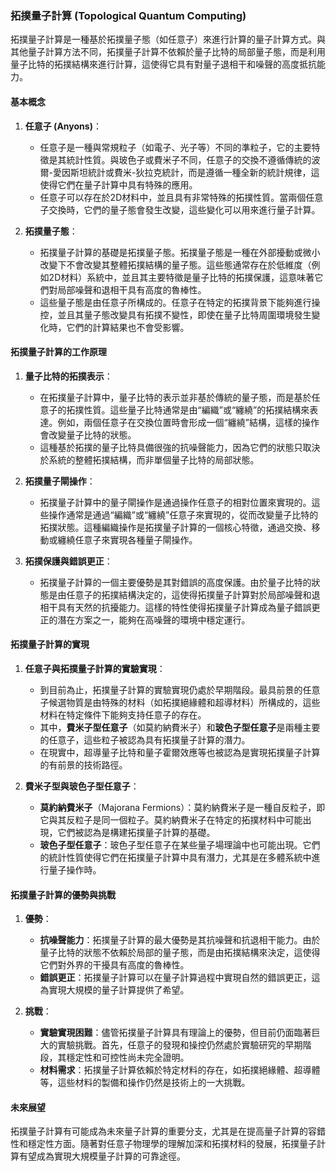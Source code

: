 ### **拓撲量子計算 (Topological Quantum Computing)**

拓撲量子計算是一種基於拓撲量子態（如任意子）來進行計算的量子計算方式。與其他量子計算方法不同，拓撲量子計算不依賴於量子比特的局部量子態，而是利用量子比特的拓撲結構來進行計算，這使得它具有對量子退相干和噪聲的高度抵抗能力。

#### **基本概念**

1. **任意子 (Anyons)**：
   - 任意子是一種與常規粒子（如電子、光子等）不同的準粒子，它的主要特徵是其統計性質。與玻色子或費米子不同，任意子的交換不遵循傳統的波爾-愛因斯坦統計或費米-狄拉克統計，而是遵循一種全新的統計規律，這使得它們在量子計算中具有特殊的應用。
   - 任意子可以存在於2D材料中，並且具有非常特殊的拓撲性質。當兩個任意子交換時，它們的量子態會發生改變，這些變化可以用來進行量子計算。

2. **拓撲量子態**：
   - 拓撲量子計算的基礎是拓撲量子態。拓撲量子態是一種在外部擾動或微小改變下不會改變其整體拓撲結構的量子態。這些態通常存在於低維度（例如2D材料）系統中，並且其主要特徵是量子比特的拓撲保護，這意味著它們對局部噪聲和退相干具有高度的魯棒性。
   - 這些量子態是由任意子所構成的。任意子在特定的拓撲背景下能夠進行操控，並且其量子態改變具有拓撲不變性，即使在量子比特周圍環境發生變化時，它們的計算結果也不會受影響。

#### **拓撲量子計算的工作原理**

1. **量子比特的拓撲表示**：
   - 在拓撲量子計算中，量子比特的表示並非基於傳統的量子態，而是基於任意子的拓撲性質。這些量子比特通常是由“編織”或“纏繞”的拓撲結構來表達。例如，兩個任意子在交換位置時會形成一個“纏繞”結構，這樣的操作會改變量子比特的狀態。
   - 這種基於拓撲的量子比特具備很強的抗噪聲能力，因為它們的狀態只取決於系統的整體拓撲結構，而非單個量子比特的局部狀態。

2. **拓撲量子閘操作**：
   - 拓撲量子計算中的量子閘操作是通過操作任意子的相對位置來實現的。這些操作通常是通過“編織”或“纏繞”任意子來實現的，從而改變量子比特的拓撲狀態。這種編織操作是拓撲量子計算的一個核心特徵，通過交換、移動或纏繞任意子來實現各種量子閘操作。

3. **拓撲保護與錯誤更正**：
   - 拓撲量子計算的一個主要優勢是其對錯誤的高度保護。由於量子比特的狀態是由任意子的拓撲結構決定的，這使得拓撲量子計算對於局部噪聲和退相干具有天然的抗擾能力。這樣的特性使得拓撲量子計算成為量子錯誤更正的潛在方案之一，能夠在高噪聲的環境中穩定運行。

#### **拓撲量子計算的實現**

1. **任意子與拓撲量子計算的實驗實現**：
   - 到目前為止，拓撲量子計算的實驗實現仍處於早期階段。最具前景的任意子候選物質是由特殊的材料（如拓撲絕緣體和超導材料）所構成的，這些材料在特定條件下能夠支持任意子的存在。
   - 其中，**費米子型任意子**（如莫約納費米子）和**玻色子型任意子**是兩種主要的任意子，這些粒子被認為具有拓撲量子計算的潛力。
   - 在現實中，超導量子比特和量子霍爾效應等也被認為是實現拓撲量子計算的有前景的技術路徑。

2. **費米子型與玻色子型任意子**：
   - **莫約納費米子**（Majorana Fermions）：莫約納費米子是一種自反粒子，即它與其反粒子是同一個粒子。莫約納費米子在特定的拓撲材料中可能出現，它們被認為是構建拓撲量子計算的基礎。
   - **玻色子型任意子**：玻色子型任意子在某些量子場理論中也可能出現。它們的統計性質使得它們在拓撲量子計算中具有潛力，尤其是在多體系統中進行量子操作時。

#### **拓撲量子計算的優勢與挑戰**

1. **優勢**：
   - **抗噪聲能力**：拓撲量子計算的最大優勢是其抗噪聲和抗退相干能力。由於量子比特的狀態不依賴於局部的量子態，而是由拓撲結構來決定，這使得它們對外界的干擾具有高度的魯棒性。
   - **錯誤更正**：拓撲量子計算可以在量子計算過程中實現自然的錯誤更正，這為實現大規模的量子計算提供了希望。

2. **挑戰**：
   - **實驗實現困難**：儘管拓撲量子計算具有理論上的優勢，但目前仍面臨著巨大的實驗挑戰。首先，任意子的發現和操控仍然處於實驗研究的早期階段，其穩定性和可控性尚未完全證明。
   - **材料需求**：拓撲量子計算依賴於特定材料的存在，如拓撲絕緣體、超導體等，這些材料的製備和操作仍然是技術上的一大挑戰。

#### **未來展望**

拓撲量子計算有可能成為未來量子計算的重要分支，尤其是在提高量子計算的容錯性和穩定性方面。隨著對任意子物理學的理解加深和拓撲材料的發展，拓撲量子計算有望成為實現大規模量子計算的可靠途徑。